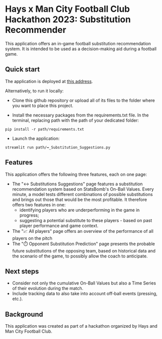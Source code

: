 # Hays x Man City Football Club Hackathon 2023: Substitution Recommender

This application offers an in-game football substitution recommendation system. It is intended to be used as a decision-making aid during a football game.

## Quick start

The application is deployed at [this address](https://substitution-recommender.streamlit.app).

Alternatively, to run it locally:

- Clone this github repository or upload all of its files to the folder where you want to place this project.

- Install the necessary packages from the requirements.txt file. In the terminal, replacing path with the path of your dedicated folder:
```
pip install -r path/requirements.txt
```

- Launch the application:
```
streamlit run path/↔️_Substitution_Suggestions.py
```


## Features

This application offers the following three features, each on one page:
- The "↔️ Substitutions Suggestions" page features a substitution recommendation system based on StatsBomb's On-Ball Values. Every minute, a model tests different combinations of possible substitutions and brings out those that would be the most profitable.
It therefore offers two features in one:
  - identifying players who are underperforming in the ga﻿me in progress;
  - suggesting a potential substitute to these players - based on past player performance and game context.
- The "📈 All players" page offers an overview of the performance of all players on the pitch
- The "⏱️ Opponent Substitution Prediction" page presents the probable future substitutions of the opposing team, based on historical data and the scenario of the game, to possibly allow the coach to anticipate.


## Next steps

- Consider not only the cumulative On-Ball Values but also a Time Series of their evolution during the match.
- Include tracking data to also take into account off-ball events (pressing, etc.).



## Background

This application was created as part of a hackathon organized by Hays and Man City Football Club.
